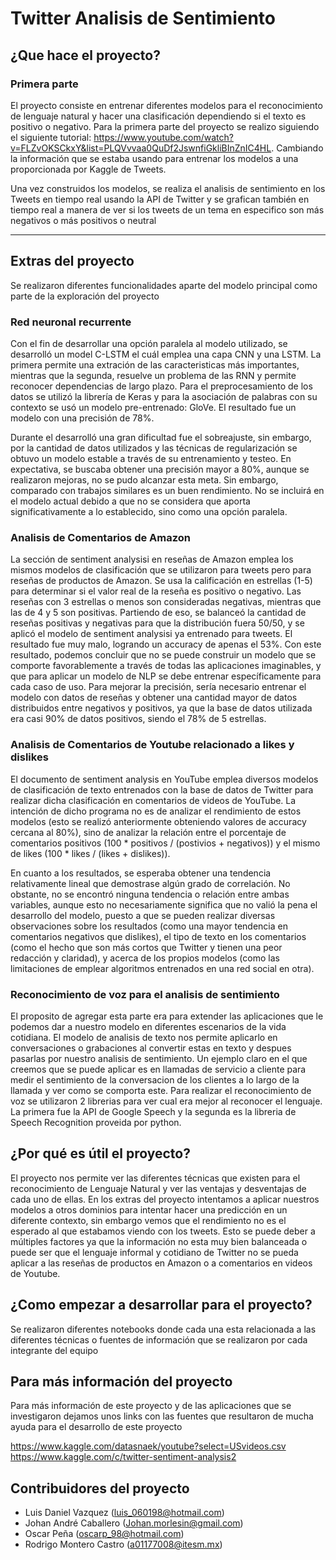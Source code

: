 # Twitter Analisis de Sentimiento

## ¿Que hace el proyecto?

### Primera parte
El proyecto consiste en entrenar diferentes modelos para el reconocimiento de lenguaje natural y hacer una clasificación dependiendo si el texto es positivo o negativo.
Para la primera parte del proyecto se realizo siguiendo el siguiente tutorial: https://www.youtube.com/watch?v=FLZvOKSCkxY&list=PLQVvvaa0QuDf2JswnfiGkliBInZnIC4HL. Cambiando
la información que se estaba usando para entrenar los modelos a una proporcionada por Kaggle de Tweets.

Una vez construidos los modelos, se realiza el analisis de sentimiento en los Tweets en tiempo real usando la API de Twitter y se grafican también en tiempo real a manera de ver si los tweets de un tema en especifico son más negativos o más positivos o neutral

---
## Extras del proyecto
Se realizaron diferentes funcionalidades aparte del modelo principal como parte de la exploración del proyecto

### Red neuronal recurrente 
Con el fin de desarrollar una opción paralela al modelo utilizado, se desarrolló un model C-LSTM el cuál emplea una capa CNN y una LSTM. La primera permite una extración de las caracteristicas más importantes, mientras que la segunda, resuelve un problema de las RNN y permite reconocer dependencias de largo plazo. Para el preprocesamiento de los datos se utilizó la librería de Keras y para la asociación de palabras con su contexto se usó un modelo pre-entrenado: GloVe. El resultado fue un modelo con una precisión de 78%.

Durante el desarrolló una gran dificultad fue el sobreajuste, sin embargo, por la cantidad de datos utilizados y las técnicas de regularización se obtuvo un modelo estable a través de su entrenamiento y testeo. En expectativa, se buscaba obtener una precisión mayor a 80%, aunque se realizaron mejoras, no se pudo alcanzar esta meta. Sin embargo, comparado con trabajos similares es un buen rendimiento. No se incluirá en el modelo actual debido a que no se considera que aporta significativamente a lo establecido, sino como una opción paralela.

### Analisis de Comentarios de Amazon
La sección de sentiment analysisi en reseñas de Amazon emplea los mismos modelos de clasificación que se utilizaron para tweets pero para reseñas de productos de Amazon. Se usa la calificación en estrellas (1-5) para determinar si el valor real de la reseña es positivo o negativo. Las reseñas con 3 estrellas o menos son consideradas negativas, mientras que las de 4 y 5 son positivas. Partiendo de eso, se balanceó la cantidad de reseñas positivas y negativas para que la distribución fuera 50/50, y se aplicó el modelo de sentiment analysisi ya entrenado para tweets. El resultado fue muy malo, logrando un accuracy de apenas el 53%. Con este resultado, podemos concluir que no se puede construir un modelo que se comporte favorablemente a través de todas las aplicaciones imaginables, y que para aplicar un modelo de NLP se debe entrenar específicamente para cada caso de uso. Para mejorar la precisión, sería necesario entrenar el modelo con datos de reseñas y obtener una cantidad mayor de datos distribuidos entre negativos y positivos, ya que la base de datos utilizada era casi 90% de datos positivos, siendo el 78% de 5 estrellas.

### Analisis de Comentarios de Youtube relacionado a likes y dislikes
El documento de sentiment analysis en YouTube emplea diversos modelos de clasificación de texto entrenados con la base de datos de Twitter para realizar dicha clasificación en comentarios de videos de YouTube. La intención de dicho programa no es de analizar el rendimiento de estos modelos (esto se realizó anteriormente obteniendo valores de accuracy cercana al 80%), sino de analizar la relación entre el porcentaje de comentarios positivos (100 * positivos / (postivios + negativos)) y el mismo de likes (100 * likes / (likes + dislikes)).

En cuanto a los resultados, se esperaba obtener una tendencia relativamente lineal que demostrase algún grado de correlación. No obstante, no se encontró ninguna tendencia o relación entre ambas variables, aunque esto no necesariamente significa que no valió la pena el desarrollo del modelo, puesto a que se pueden realizar diversas observaciones sobre los resultados (como una mayor tendencia en comentarios negativos que dislikes), el tipo de texto en los comentarios (como el hecho que son más cortos que Twitter y tienen una peor redacción y claridad), y acerca de los propios modelos (como las limitaciones de emplear algoritmos entrenados en una red social en otra).

### Reconocimiento de voz para el analisis de sentimiento
El proposito de agregar esta parte era para extender las aplicaciones que le podemos dar a nuestro modelo en diferentes escenarios de la vida cotidiana. El modelo de analisis de texto nos permite aplicarlo en conversaciones o grabaciones al convertir estas en texto y despues pasarlas por nuestro analisis de sentimiento. Un ejemplo claro en el que creemos que se puede aplicar es en llamadas de servicio a cliente para medir el sentimiento de la conversacion de los clientes a lo largo de la llamada y ver como se comporta este.
Para realizar el reconocimiento de voz se utilizaron 2 librerias para ver cual era mejor al reconocer el lenguaje. La primera fue la API de Google Speech y la segunda es la libreria de Speech Recognition proveida por python.

## ¿Por qué es útil el proyecto?
El proyecto nos permite ver las diferentes técnicas que existen para el reconocimiento de Lenguaje Natural y ver las ventajas y desventajas de cada uno de ellas. 
En los extras del proyecto intentamos a aplicar nuestros modelos a otros dominios para intentar hacer una predicción en un diferente contexto, sin embargo vemos que el rendimiento no es el esperado al que estabamos viendo con los tweets.
Esto se puede deber a múltiples factores ya que la información no esta muy bien balanceada o puede ser que el lenguaje informal y cotidiano de Twitter no se pueda aplicar a las reseñas de productos en Amazon o a comentarios en videos de Youtube.

## ¿Como empezar a desarrollar para el proyecto?
Se realizaron diferentes notebooks donde cada una esta relacionada a las diferentes técnicas o fuentes de información que se realizaron por cada integrante del equipo

## Para más información del proyecto
Para más información de este proyecto y de las aplicaciones que se investigaron dejamos unos links con las fuentes que resultaron de mucha ayuda para el desarrollo de este proyecto

https://www.kaggle.com/datasnaek/youtube?select=USvideos.csv
https://www.kaggle.com/c/twitter-sentiment-analysis2

## Contribuidores del proyecto
- Luis Daniel Vazquez (luis_060198@hotmail.com)
- Johan André Caballero (Johan.morlesin@gmail.com)
- Oscar Peña (oscarp_98@hotmail.com)
- Rodrigo Montero Castro (a01177008@itesm.mx)

